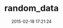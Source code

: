 ---
layout: post
title:  "random_data"
repo:   "tomharris/random_data"
date:   2015-02-18 17:21:24
gemurl: http://github.com/tomharris/random_data
---